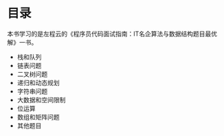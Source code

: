 # 目录

本书学习的是左程云的《程序员代码面试指南：IT名企算法与数据结构题目最优解》一书。

* 栈和队列
* 链表问题
* 二叉树问题
* 递归和动态规划
* 字符串问题
* 大数据和空间限制
* 位运算
* 数组和矩阵问题
* 其他题目
